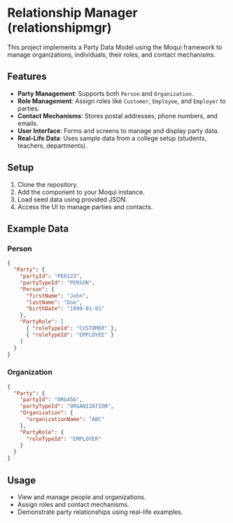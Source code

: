 # Relationship Manager (relationshipmgr)

This project implements a Party Data Model using the Moqui framework to manage organizations, individuals, their roles, and contact mechanisms.

## Features
- **Party Management**: Supports both `Person` and `Organization`.
- **Role Management**: Assign roles like `Customer`, `Employee`, and `Employer` to parties.
- **Contact Mechanisms**: Stores postal addresses, phone numbers, and emails.
- **User Interface**: Forms and screens to manage and display party data.
- **Real-Life Data**: Uses sample data from a college setup (students, teachers, departments).

## Setup
1. Clone the repository.
2. Add the component to your Moqui instance.
3. Load seed data using provided JSON.
4. Access the UI to manage parties and contacts.

## Example Data
### Person
```json
{
  "Party": {
    "partyId": "PER123",
    "partyTypeId": "PERSON",
    "Person": {
      "firstName": "John",
      "lastName": "Doe",
      "birthDate": "1990-01-01"
    },
    "PartyRole": [
      { "roleTypeId": "CUSTOMER" },
      { "roleTypeId": "EMPLOYEE" }
    ]
  }
}
```

### Organization
```json
{
  "Party": {
    "partyId": "ORG456",
    "partyTypeId": "ORGANIZATION",
    "Organization": {
      "organizationName": "ABC"
    },
    "PartyRole": {
      "roleTypeId": "EMPLOYER"
    }
  }
}
```

## Usage
- View and manage people and organizations.
- Assign roles and contact mechanisms.
- Demonstrate party relationships using real-life examples.

